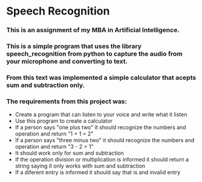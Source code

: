 # Speech Recognition

### This is an assignment of my MBA in Artificial Intelligence.
### This is a simple program that uses the library speech_recognition from python to capture the audio from your microphone and converting to text.
### From this text was implemented a simple calculator that acepts sum and subtraction only.
### The requirements from this project was:
- Create a program that can listen to your voice and write what it listen
- Use this program to create a calculator
- If a person says "one plus two" it should recognize the numbers and operation and return "1 + 1 = 2"
- If a person says "three minus two" it should recognize the numbers and operation and return "3 - 2 = 1"
- It should work only for sum and subtraction
- If the operation division or multiplication is informed it should return a string saying it only works with sum and subtraction
- If a diferent entry is informed it should say that is and invalid entry
